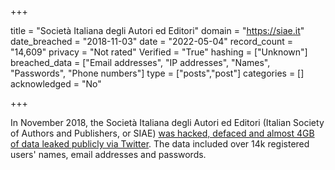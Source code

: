 +++

title = "Società Italiana degli Autori ed Editori"
domain = "https://siae.it"
date_breached = "2018-11-03"
date = "2022-05-04"
record_count = "14,609"
privacy = "Not rated"
Verified = "True"
hashing = ["Unknown"]
breached_data = ["Email addresses", "IP addresses", "Names", "Passwords", "Phone numbers"]
type = ["posts","post"]
categories = []
acknowledged = "No"


+++


In November 2018, the Società Italiana degli Autori ed Editori (Italian Society of Authors and Publishers, or SIAE) <a href="https://www.repubblica.it/tecnologia/sicurezza/2018/11/03/news/tecnologia_altro_attacco_di_anonplus_bucato_il_sito_della_siae_e_rubati_4_giga_di_dati-210654944/?ref=search" target="_blank" rel="noopener">was hacked, defaced and almost 4GB of data leaked publicly via Twitter</a>. The data included over 14k registered users' names, email addresses and passwords.

